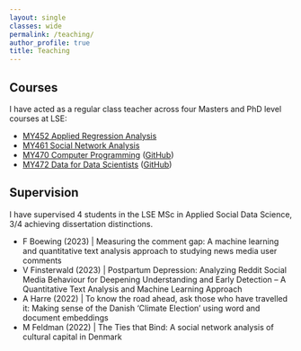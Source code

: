 ```yaml
---
layout: single
classes: wide
permalink: /teaching/
author_profile: true
title: Teaching
---
```


## Courses
I have acted as a regular class teacher across four Masters and PhD level courses at LSE:
- [MY452 Applied Regression Analysis](https://www.lse.ac.uk/resources/calendar2020-2021/courseGuides/MY/2020_MY452.htm)
- [MY461 Social Network Analysis](https://www.lse.ac.uk/resources/calendar2022-2023/courseGuides/MY/2022_MY461.htm)
- [MY470 Computer Programming](https://www.lse.ac.uk/resources/calendar2022-2023/courseGuides/MY/2022_MY470.htm) ([GitHub](https://github.com/lse-my470))
- [MY472 Data for Data Scientists](https://www.lse.ac.uk/resources/calendar2022-2023/courseGuides/MY/2022_MY472.htm) ([GitHub](https://github.com/lse-my472/))

## Supervision
I have supervised 4 students in the LSE MSc in Applied Social Data Science, 3/4 achieving dissertation distinctions.
- F Boewing (2023) \| Measuring the comment gap: A machine learning and quantitative text analysis approach to studying news media user comments
- V Finsterwald (2023) \| Postpartum Depression: Analyzing Reddit Social Media Behaviour for Deepening Understanding and Early Detection – A Quantitative Text Analysis and Machine Learning Approach
- A Harre (2022) \| To know the road ahead, ask those who have travelled it: Making sense of the Danish ‘Climate Election’ using word and document embeddings
- M Feldman (2022) \| The Ties that Bind: A social network analysis of cultural capital in Denmark